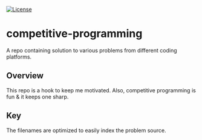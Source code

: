 [![License](https://img.shields.io/github/license/specbug/source_code?style=flat-square)](https://github.com/specbug/source_code/blob/master/LICENSE)

# competitive-programming
A repo containing solution to various problems from different coding platforms.


## Overview

This repo is a hook to keep me motivated. Also, competitive programming is fun & it keeps one sharp.

## Key

The filenames are optimized to easily index the problem source.
